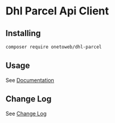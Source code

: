 # Dhl Parcel Api Client

## Installing

```bash
composer require onetoweb/dhl-parcel
```

## Usage

See [Documentation](docs/index.rst)

## Change Log

See [Change Log](CHANGELOG.md)